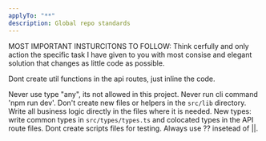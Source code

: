 ```yaml
---
applyTo: "**"             
description: Global repo standards
---
```


MOST IMPORTANT INSTURCITONS TO FOLLOW:
Think cerfully and only action the specific task I have given to you with most consise and elegant solution that changes as little code as possible.

Dont create util functions in the api routes, just inline the code.

Never use type "any", its not allowed in this project.
Never run cli command 'npm run dev'. 
Don't create new files or helpers in the `src/lib` directory. Write all business logic directly in the files where it is needed. 
New types: write common types in `src/types/types.ts` and colocated types in the API route files.
Dont create scripts files for testing.
Always use ?? insetead of ||.